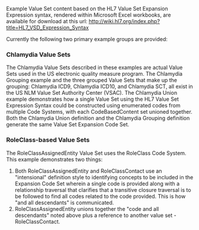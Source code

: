 
Example Value Set content based on the HL7 Value Set Expansion Expression syntax, rendered within Microsoft Excel workbooks, are available for download at this url:
http://wiki.hl7.org/index.php?title=HL7_VSD_Expression_Syntax

Currently the following two primary example groups are provided:

### Chlamydia Value Sets

The Chlamydia Value Sets described in these examples are actual Value Sets used in the US electronic quality measure program. The Chlamydia Grouping example and the 
three grouped Value Sets that make up the grouping: Chlamydia ICD9, Chlamydia ICD10, and Chlamydia SCT, all exist in the US NLM Value Set Authority Center (VSAC). 
The Chlamydia Union example demonstrates how a single Value Set using the HL7 Value Set Expression Syntax could be constructed using enumerated codes from multiple 
Code Systems, with each CodeBasedContent set unioned together. Both the Chlamydia Union definition and the Chlamydia Grouping definition generate the same Value Set Expansion Code Set.

### RoleClass-based Value Sets

The RoleClassAssignedEntity Value Set uses the RoleClass Code System. This example demonstrates two things:
1.	Both RoleClassAssignedEntity and RoleClassContact use an "intensional" definition style to identifying concepts to be included in the Expansion Code Set wherein a single 
code is provided along with a relationship traversal that clarifies that a transitive closure traversal is to be followed to find all codes related to the code provided. This 
is how "and all descendants" is communicated.
2.	RoleClassAssignedEntity unions together the "code and all descendants" noted above plus a reference to another value set - RoleClassContact.
